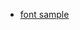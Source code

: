 - [font sample](http://www.google.com/fonts#ReviewPlace:refine/Collection:Neuton:300,400,700,400italic|Roboto:400,300,300italic,400italic,500italic,700,700italic,900,900italic,500|Roboto+Condensed:300italic,400italic,700italic,700,300,400|Inconsolata:400,700)
